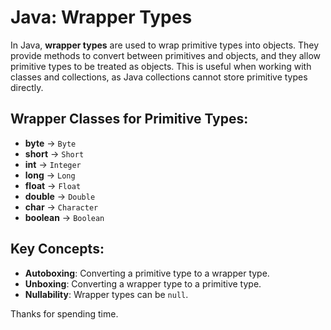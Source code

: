 # Java: Wrapper Types

In Java, **wrapper types** are used to wrap primitive types into objects. They provide methods to convert between primitives and objects, and they allow primitive types to be treated as objects. This is useful when working with classes and collections, as Java collections cannot store primitive types directly.

## Wrapper Classes for Primitive Types:
- **byte** → `Byte`
- **short** → `Short`
- **int** → `Integer`
- **long** → `Long`
- **float** → `Float`
- **double** → `Double`
- **char** → `Character`
- **boolean** → `Boolean`

## Key Concepts:
- **Autoboxing**: Converting a primitive type to a wrapper type.
- **Unboxing**: Converting a wrapper type to a primitive type.
- **Nullability**: Wrapper types can be `null`.

Thanks for spending time.
